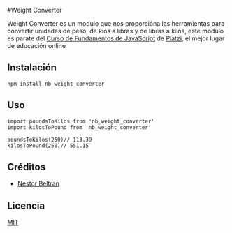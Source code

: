 #Weight Converter

Weight Converter es un modulo que nos proporcióna las herramientas para
convertir unidades de peso, de kios a libras y de libras a kilos, este modulo
es parate del [Curso de Fundamentos de JavaScript](https://platzi.com/js) de [Platzi](https://platzi.com), el mejor lugar de educación online

## Instalación

```
npm install nb_weight_converter
```

## Uso

```
import poundsToKilos from 'nb_weight_converter'
import kilosToPound from 'nb_weight_converter'

poundsToKilos(250)// 113.39
kilosToPound(250)// 551.15
```

## Créditos
- [Nestor Beltran](https://twitter.com/Nes_Beltran)

## Licencia

[MIT](https://opensource.org/licenses/MIT)
